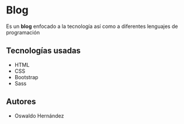 ﻿# Blog

Es un **blog** enfocado a la tecnología así como a diferentes lenguajes de programación


## Tecnologías usadas
- HTML
- CSS
- Bootstrap
- Sass

## Autores
- Oswaldo Hernández